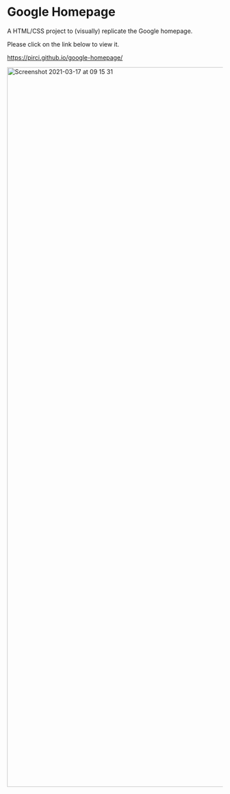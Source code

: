 # Google Homepage
A HTML/CSS project to (visually) replicate the Google homepage. 


Please click on the link below to view it.

https://pirci.github.io/google-homepage/


<img width="1678" alt="Screenshot 2021-03-17 at 09 15 31" src="https://user-images.githubusercontent.com/43238947/111435723-6a1dff80-8701-11eb-86c6-2b1da7acc75e.png">

